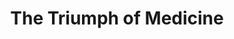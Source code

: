---
title: The Triumph of Medicine 
year: 1926
opening_date: 1926-04-13
closing_date: 1926-04-14
layout: productions
image:
image_caption:
image_credit:
playbill:
category:
details:
  Theatre: Theatre Jacksonville
cast:
  Mariette: Aline Chase
  Dr. Knock: E.S. Beauchamp-Nobbs
  Scipion: Edith Bond Waas
  Lady in Violet: Ella Macklin
  M. Mousquet: Emil Zvirin
  Second Lad: Eric Parkes
  John : Fred Kemp
  Town Crier: Gordon McCauley
  Dr. Parpalaid: H.A. Schiff
  First Lad: Harry Lewis
  Woman in Black: June Ruggles
  Mme. Parpalaid: Merrydelle Hoyt
  Mme. Remy: Rose Baldwin
  Mr. Bernard: W.P. Douglas
crew:
  Director: Tracy L'Engle
  Lighting: Martha Race
  Set Design: Merrydelle Hoyt
  Costumes:
    - Gertrude F. Jacobi
    - Merrydelle Hoyt
  Set construction:
  - Anne C. Lalor
  - Carolyn Marsh
  - Charlotte Bowden Perry  
understudies:
orchestra:
external_links:
---